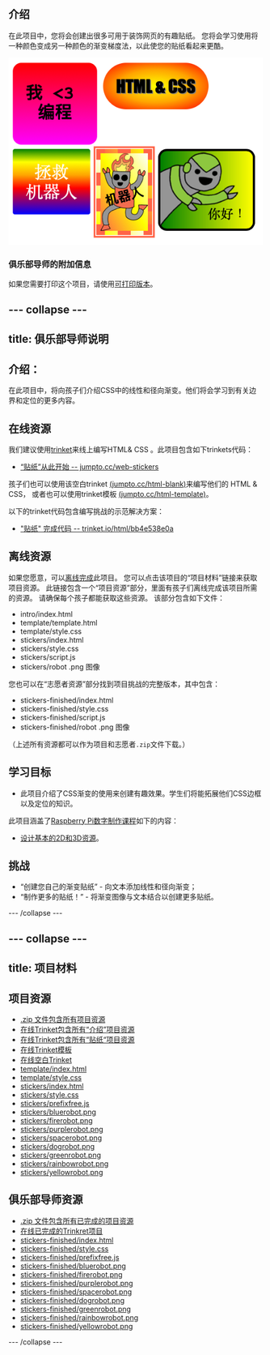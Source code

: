 ## 介绍

在此项目中，您将会创建出很多可用于装饰网页的有趣贴纸。 您将会学习使用将一种颜色变成另一种颜色的渐变梯度法，以此使您的贴纸看起来更酷。

![截图](images/stickers-finished.png)

### 俱乐部导师的附加信息

如果您需要打印这个项目，请使用[可打印版本](https://projects.raspberrypi.org/en/projects/stickers/print)。

## \--- collapse \---

## title: 俱乐部导师说明

## 介绍：

在此项目中，将向孩子们介绍CSS中的线性和径向渐变。他们将会学习到有关边界和定位的更多内容。

## 在线资源

我们建议使用[trinket](https://trinket.io/)来线上编写HTML& CSS 。此项目包含如下trinkets代码：

* [“贴纸”从此开始 -- jumpto.cc/web-stickers](http://jumpto.cc/web-stickers)

孩子们也可以使用该空白trinket [(jumpto.cc/html-blank)](http://jumpto.cc/html-blank)来编写他们的 HTML & CSS， 或者也可以使用trinket模板 [(jumpto.cc/html-template)](http://jumpto.cc/html-template)。

以下的trinket代码包含编写挑战的示范解决方案：

* ["贴纸" 完成代码 -- trinket.io/html/bb4e538e0a](https://trinket.io/html/bb4e538e0a)

## 离线资源

如果您愿意，可以[离线完成](https://www.codeclubprojects.org/en-GB/resources/webdev-working-offline/)此项目。 您可以点击该项目的“项目材料”链接来获取项目资源。 此链接包含一个“项目资源”部分，里面有孩子们离线完成该项目所需的资源。 请确保每个孩子都能获取这些资源。 该部分包含如下文件：

* intro/index.html
* template/template.html
* template/style.css
* stickers/index.html
* stickers/style.css
* stickers/script.js
* stickers/robot .png 图像

您也可以在“志愿者资源”部分找到项目挑战的完整版本，其中包含：

* stickers-finished/index.html
* stickers-finished/style.css
* stickers-finished/script.js
* stickers-finished/robot .png 图像

（上述所有资源都可以作为项目和志愿者`.zip`文件下载。）

## 学习目标

* 此项目介绍了CSS渐变的使用来创建有趣效果。学生们将能拓展他们CSS边框以及定位的知识。 

此项目涵盖了[Raspberry Pi数字制作课程](http://rpf.io/curriculum)如下的内容：

* [设计基本的2D和3D资源](https://www.raspberrypi.org/curriculum/design/creator)。

## 挑战

* “创建您自己的渐变贴纸” - 向文本添加线性和径向渐变；
* “制作更多的贴纸！” - 将渐变图像与文本结合以创建更多贴纸。

\--- /collapse \---

## \--- collapse \---

## title: 项目材料

## 项目资源

* [.zip 文件包含所有项目资源](http://rpf.io/p/en/stickers-go)
* [在线Trinket包含所有“介绍”项目资源](http://jumpto.cc/web-intro)
* [在线Trinket包含所有“贴纸“项目资源](http://jumpto.cc/web-stickers)
* [在线Trinket模板](http://jumpto.cc/trinket-template)
* [在线空白Trinket](http://jumpto.cc/trinket-blank)
* [template/index.html](resources/template-index.html)
* [template/style.css](resources/template-style.css)
* [stickers/index.html](resources/stickers-index.html)
* [stickers/style.css](resources/stickers-style.css)
* [stickers/prefixfree.js](resources/stickers-prefixfree.js)
* [stickers/bluerobot.png](resources/stickers-bluerobot.png)
* [stickers/firerobot.png](resources/stickers-firerobot.png)
* [stickers/purplerobot.png](resources/stickers-purplerobot.png)
* [stickers/spacerobot.png](resources/stickers-spacerobot.png)
* [stickers/dogrobot.png](resources/stickers-dogrobot.png)
* [stickers/greenrobot.png](resources/stickers-greenrobot.png)
* [stickers/rainbowrobot.png](resources/stickers-rainbowrobot.png)
* [stickers/yellowrobot.png](resources/stickers-yellowrobot.png)

## 俱乐部导师资源

* [.zip 文件包含所有已完成的项目资源](http://rpf.io/p/en/stickers-go)
* [在线已完成的Trinkret项目](https://trinket.io/html/bb4e538e0a)
* [stickers-finished/index.html](resources/stickers-finished-index.html)
* [stickers-finished/style.css](resources/stickers-finished-style.css)
* [stickers-finished/prefixfree.js](resources/stickers-finished-prefixfree.js)
* [stickers-finished/bluerobot.png](resources/stickers-finished-bluerobot.png)
* [stickers-finished/firerobot.png](resources/stickers-finished-firerobot.png)
* [stickers-finished/purplerobot.png](resources/stickers-finished-purplerobot.png)
* [stickers-finished/spacerobot.png](resources/stickers-finished-spacerobot.png)
* [stickers-finished/dogrobot.png](resources/stickers-finished-dogrobot.png)
* [stickers-finished/greenrobot.png](resources/stickers-finished-greenrobot.png)
* [stickers-finished/rainbowrobot.png](resources/stickers-finished-rainbowrobot.png)
* [stickers-finished/yellowrobot.png](resources/stickers-finished-yellowrobot.png)

\--- /collapse \---